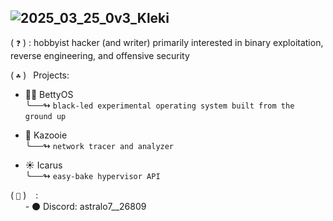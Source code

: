 ## ![2025_03_25_0v3_Kleki](https://github.com/user-attachments/assets/85f8dee5-c8ef-4809-b170-88089f53cf2f)

( `❓` ) : hobbyist hacker (and writer) primarily interested in binary exploitation, reverse engineering, and offensive security 

 
( `☘️` ) &ensp;Projects:  <br>
 - ✌🏾 BettyOS <br>
   ╰──↬ `black-led experimental operating system built from the ground up`
 &nbsp;

 - 🦜 Kazooie <br>
   ╰──↬ `network tracer and analyzer`
 &nbsp;

 - ☀️ Icarus <br>
   ╰──↬ `easy-bake hypervisor API`
 &nbsp;

( `🔗` ) &ensp; :  <br>
  &nbsp; &nbsp; &nbsp;  - ⚫ Discord: astralo7__26809 <br>
  
